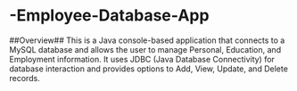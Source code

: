 # -Employee-Database-App

##Overview##
This is a Java console-based application that connects to a MySQL database and allows the user to manage Personal, Education, and Employment information.
It uses JDBC (Java Database Connectivity) for database interaction and provides options to Add, View, Update, and Delete records.
